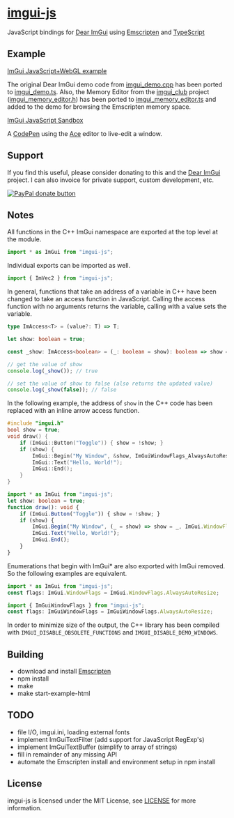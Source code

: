 # [imgui-js](https://github.com/flyover/imgui-js)
JavaScript bindings for [Dear ImGui](https://github.com/ocornut/imgui) using [Emscripten](https://github.com/kripken/emscripten) and [TypeScript](https://github.com/Microsoft/TypeScript)

## Example
[ImGui JavaScript+WebGL example](https://flyover.github.io/imgui-js/example/)

The original Dear ImGui demo code from [imgui_demo.cpp](imgui/imgui_demo.cpp) has been ported to [imgui_demo.ts](imgui_demo.ts).  Also, the Memory Editor from the [imgui_club](https://github.com/ocornut/imgui_club) project ([imgui_memory_editor.h](https://github.com/ocornut/imgui_club/blob/master/imgui_memory_editor/imgui_memory_editor.h)) has been ported to [imgui_memory_editor.ts](imgui_memory_editor.ts) and added to the demo for browsing the Emscripten memory space.

[ImGui JavaScript Sandbox](https://codepen.io/flyovergames/pen/xYPBaj)

A [CodePen](https://codepen.io) using the [Ace](https://ace.c9.io) editor to live-edit a window.

## Support
If you find this useful, please consider donating to this and the [Dear ImGui](https://github.com/ocornut/imgui) project.  I can also invoice for private support, custom development, etc.

[![PayPal donate button](https://www.paypalobjects.com/en_US/i/btn/btn_donate_SM.gif)](https://www.paypal.com/cgi-bin/webscr?cmd=_donations&business=H9KUEZTZHHTXQ&lc=US&item_name=imgui-js&currency_code=USD&bn=PP-DonationsBF:btn_donate_SM.gif:NonHosted "Donate to this project using Paypal")

## Notes
All functions in the C++ ImGui namespace are exported at the top level at the module.
```typescript
import * as ImGui from "imgui-js";
```
Individual exports can be imported as well.
```typescript
import { ImVec2 } from "imgui-js";
```

In general, functions that take an address of a variable in C++ have been changed to take an access function in JavaScript.  Calling the access function with no arguments returns the variable, calling with a value sets the variable.

```typescript
type ImAccess<T> = (value?: T) => T;

let show: boolean = true;

const _show: ImAccess<boolean> = (_: boolean = show): boolean => show = _;

// get the value of show
console.log(_show()); // true

// set the value of show to false (also returns the updated value)
console.log(_show(false)); // false
```

In the following example, the address of `show` in the C++ code has been replaced with an inline arrow access function.

```c++
#include "imgui.h"
bool show = true;
void draw() {
    if (ImGui::Button("Toggle")) { show = !show; }
    if (show) {
        ImGui::Begin("My Window", &show, ImGuiWindowFlags_AlwaysAutoResize));
        ImGui::Text("Hello, World!");
        ImGui::End();
    }
}
```

```typescript
import * as ImGui from "imgui-js";
let show: boolean = true;
function draw(): void {
    if (ImGui.Button("Toggle")) { show = !show; }
    if (show) {
        ImGui.Begin("My Window", (_ = show) => show = _, ImGui.WindowFlags.AlwaysAutoResize));
        ImGui.Text("Hello, World!");
        ImGui.End();
    }
}
```

Enumerations that begin with ImGui* are also exported with ImGui removed.  So the following examples are equivalent.
```typescript
import * as ImGui from "imgui-js";
const flags: ImGui.WindowFlags = ImGui.WindowFlags.AlwaysAutoResize;
```
```typescript
import { ImGuiWindowFlags } from "imgui-js";
const flags: ImGuiWindowFlags = ImGuiWindowFlags.AlwaysAutoResize;
```

In order to minimize size of the output, the C++ library has been compiled with `IMGUI_DISABLE_OBSOLETE_FUNCTIONS` and `IMGUI_DISABLE_DEMO_WINDOWS`.

## Building
* download and install [Emscripten](http://kripken.github.io/emscripten-site/docs/getting_started/downloads.html)
* npm install
* make
* make start-example-html

## TODO
* file I/O, imgui.ini, loading external fonts
* implement ImGuiTextFilter (add support for JavaScript RegExp's)
* implement ImGuiTextBuffer (simplify to array of strings)
* fill in remainder of any missing API
* automate the Emscripten install and environment setup in npm install

## License
imgui-js is licensed under the MIT License, see [LICENSE](LICENSE.txt) for more information.
